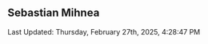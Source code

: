 <h2>Sebastian Mihnea</h2>

<!--RECENT_ACTIVITY:start-->
<!--RECENT_ACTIVITY:end-->
<!--RECENT_ACTIVITY:last_update-->
Last Updated: Thursday, February 27th, 2025, 4:28:47 PM
<!--RECENT_ACTIVITY:last_update_end-->

<!---LOL-STATS-START-HERE--->
<!---LOL-STATS-END-HERE--->
